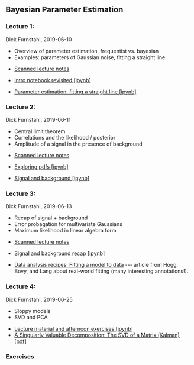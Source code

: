 ## Bayesian Parameter Estimation

### Lecture 1: 
Dick Furnstahl, 2019-06-10
- Overview of parameter estimation, frequentist vs. bayesian
- Examples: parameters of Gaussian noise, fitting a straight line
* [Scanned lecture notes](Lecture_M1b_rjf.pdf)

* [Intro notebook revisited [ipynb]](parameter_estimation_in_bayesTALENT_intro.ipynb)

* [Parameter estimation: fitting a straight line [ipynb]](parameter_estimation_fitting_straight_line_I.ipynb)


### Lecture 2: 
Dick Furnstahl, 2019-06-11
- Central limit theorem
- Correlations and the likelihood / posterior
- Amplitude of a signal in the presence of background
* [Scanned lecture notes](https://github.com/NuclearTalent/Bayes2019/blob/master/topics/bayesian-parameter-estimation/Lecture_T1b_rjf.pdf)

* [Exploring pdfs [ipynb]](https://github.com/NuclearTalent/Bayes2019/blob/master/topics/basics-of-bayesian-statistics/Exploring_pdfs.ipynb)

* [Signal and background [ipynb]](https://github.com/NuclearTalent/Bayes2019/blob/master/topics/bayesian-parameter-estimation/amplitude_in_presence_of_background.ipynb)


### Lecture 3: 
Dick Furnstahl, 2019-06-13
- Recap of signal + background
- Error probagation for multivariate Gaussians 
- Maximum likelihood in linear algebra form
* [Scanned lecture notes](https://github.com/NuclearTalent/Bayes2019/blob/master/topics/bayesian-parameter-estimation/Lecture_Th1a_rjf.pdf)

* [Signal and background recap [ipynb]](https://github.com/NuclearTalent/Bayes2019/blob/master/topics/bayesian-parameter-estimation/amplitude_in_presence_of_background_RECAP.ipynb)

* [Data analysis recipes: Fitting a model to data](https://arxiv.org/abs/1008.4686) --- article from Hogg, Bovy, and Lang about real-world fitting (many interesting annotations!).


### Lecture 4: 
Dick Furnstahl, 2019-06-25
- Sloppy models
- SVD and PCA
* [Lecture material and afternoon exercises [ipynb]](https://github.com/NuclearTalent/Bayes2019/blob/master/topics/bayesian-parameter-estimation/linear_algebra_games_I.ipynb)
* [A Singularly Valuable Decomposition: The SVD of a Matrix (Kalman) [pdf]](https://github.com/NuclearTalent/Bayes2019/blob/master/topics/bayesian-parameter-estimation/SVD-Dan-Kalman.pdf)




### Exercises

